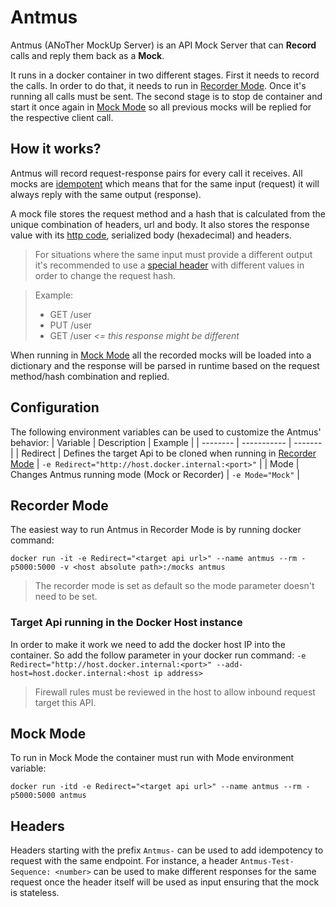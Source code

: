 # Antmus
Antmus (ANoTher MockUp Server) is an API Mock Server that can **Record** calls and reply them back as a **Mock**.

It runs in a docker container in two different stages. First it needs to record the calls. In order to do that, it needs to run in [Recorder Mode](##Recorder-Mode). Once it's running all calls must be sent. The second stage is to stop de container and start it once again in [Mock Mode](##Mock-Mode) so all previous mocks will be replied for the respective client call.

## How it works?
Antmus will record request-response pairs for every call it receives. All mocks are [idempotent](https://en.wikipedia.org/wiki/Idempotence) which means that for the same input (request) it will always reply with the same output (response). 

A mock file stores the request method and a hash that is calculated from the unique combination of headers, url and body. It also stores the response value with its [http code](https://en.wikipedia.org/wiki/List_of_HTTP_status_codes), serialized body (hexadecimal) and headers.

> For situations where the same input must provide a different output it's recommended to use a [special header](##Headers) with different values in order to change the request hash.

> Example: 
> - GET /user
> - PUT /user
> - GET /user *<= this response might be different*

When running in [Mock Mode](##Mock-Mode) all the recorded mocks will be loaded into a dictionary and the response will be parsed in runtime based on the request method/hash combination and replied.

## Configuration

The following environment variables can be used to customize the Antmus' behavior:
| Variable | Description | Example |
| -------- | ----------- | ------- |
| Redirect | Defines the target Api to be cloned when running in [Recorder Mode](##Recorder-Mode) | `-e Redirect="http://host.docker.internal:<port>"` |
| Mode | Changes Antmus running mode (Mock or Recorder) | `-e Mode="Mock"` |

## Recorder Mode
The easiest way to run Antmus in Recorder Mode is by running docker command:
```
docker run -it -e Redirect="<target api url>" --name antmus --rm -p5000:5000 -v <host absolute path>:/mocks antmus
```

> The recorder mode is set as default so the mode parameter doesn't need to be set. 

### Target Api running in the Docker Host instance
In order to make it work we need to add the docker host IP into the container. So add the follow parameter in your docker run command: `-e Redirect="http://host.docker.internal:<port>" --add-host=host.docker.internal:<host ip address>`

> Firewall rules must be reviewed in the host to allow inbound request target this API.

## Mock Mode

To run in Mock Mode the container must run with Mode environment variable:
```
docker run -itd -e Redirect="<target api url>" --name antmus --rm -p5000:5000 antmus
```

## Headers
Headers starting with the prefix `Antmus-` can be used to add idempotency to request with the same endpoint. For instance, a header `Antmus-Test-Sequence: <number>` can be used to make different responses for the same request once the header itself will be used as input ensuring that the mock is stateless. 
